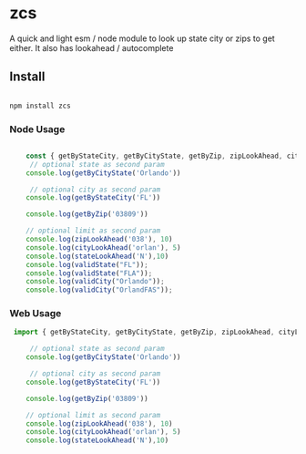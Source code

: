 # zcs
A quick and light esm / node module to look up state city or zips to get either. It also has lookahead / autocomplete 

## Install

```bash

npm install zcs
```


### Node Usage 

```js

    const { getByStateCity, getByCityState, getByZip, zipLookAhead, cityLookAhead, stateLookAhead } = require('zcs')
     // optional state as second param
    console.log(getByCityState('Orlando'))

     // optional city as second param
    console.log(getByStateCity('FL')) 

    console.log(getByZip('03809'))

    // optional limit as second param
    console.log(zipLookAhead('038'), 10) 
    console.log(cityLookAhead('orlan'), 5)
    console.log(stateLookAhead('N'),10)
    console.log(validState("FL"));
    console.log(validState("FLA"));
    console.log(validCity("Orlando"));
    console.log(validCity("OrlandFAS"));
```


### Web Usage


```js
 import { getByStateCity, getByCityState, getByZip, zipLookAhead, cityLookAhead, stateLookAhead} from 'zcs'

     // optional state as second param
    console.log(getByCityState('Orlando'))

     // optional city as second param
    console.log(getByStateCity('FL')) 

    console.log(getByZip('03809'))

    // optional limit as second param
    console.log(zipLookAhead('038'), 10) 
    console.log(cityLookAhead('orlan'), 5)
    console.log(stateLookAhead('N'),10)
```